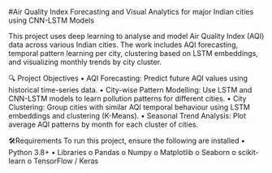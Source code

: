 #Air Quality Index Forecasting and Visual Analytics for major Indian cities using CNN-LSTM Models

This project uses deep learning to analyse and model Air Quality Index (AQI) data across various Indian cities. The work includes AQI forecasting, temporal pattern learning per city, clustering based on LSTM embeddings, and visualizing monthly trends by city cluster.

🔍 Project Objectives
•	AQI Forecasting: Predict future AQI values using historical time-series data.
•	City-wise Pattern Modelling: Use LSTM and CNN-LSTM models to learn pollution patterns for different cities.
•	City Clustering: Group cities with similar AQI temporal behaviour using LSTM embeddings and clustering (K-Means).
•	Seasonal Trend Analysis: Plot average AQI patterns by month for each cluster of cities.

🛠️Requirements
To run this project, ensure the following are installed
•	Python 3.8+
•	Libraries
o	Pandas
o	Numpy
o	Matplotlib
o	Seaborn
o	scikit-learn
o	TensorFlow / Keras


